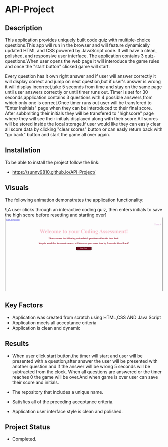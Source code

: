 # API-Project

## Description

This application provides uniquely built code quiz with multiple-choice questions.This app will run in the browser and will feature dynamically updated HTML and CSS powered by JavaScript code. It will have a clean, polished, and responsive user interface. The application contains 3 quiz-questions.When user opens the web page it will interoduce the game rules and once the "start button" clicked game will start.

Every question has it own right answer and if user will answer correctly it will display correct and jump on next question,but if user's answer is wrong it will display incorrect,take 5 seconds from time and stay on the same page until user answers correctly or until timer runs out. Timer is set for 30 seconds,application contains 3 questions with 4 possible answers,from which only one is correct.Once timer runs out user will be transfered to "Enter Insitials" page when they can be interoduced to their final score. After subbmiting their initials they will be transfered to "highscore" page where they will see their initials displayed along with their score.All scores will be stored inside the local storage.If user would like they can easly clear all score data by clicking "clear scores" button or can easly return back with "go back" button and start the game all over again.



## Installation

To be able to install the project follow the link:

* https://sunny9810.github.io/API-Project/


## Visuals

The following animation demonstrates the application functionality:

![A user clicks through an interactive coding quiz, then enters initials to save the high score before resetting and starting over]
![](https://github.com/Sunny9810/API-Project/blob/main/Coding%20Asseessment!.gif)



## Key Factors

* Application was created from scratch using HTML,CSS AND Java Script
* Application meets all acceptance criteria
* Application is clean and dynamic




## Results

* When user click start button,the timer will start and user will be presented with a question,after answer the user will be presented with another question and if the answer will be wrong 5 seconds will be subtracted from the clock. When all questions are answered or the timer reaches 0 the game will be over.And when game is over user can save their score and initials.

* The repository that includes a unique name.

* Satisfies all of the preceding acceptance criteria.

* Application user interface style is clean and polished.




## Project Status

* Completed.
